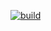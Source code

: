 [![build](https://github.com/claudiom248/ContinuousIntegration/actions/workflows/build.yml/badge.svg)](https://github.com/claudiom248/ContinuousIntegration/actions/workflows/build.yml)
